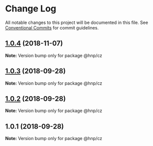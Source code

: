 # Change Log

All notable changes to this project will be documented in this file.
See [Conventional Commits](https://conventionalcommits.org) for commit guidelines.

## [1.0.4](https://github.com/MechanicalHuman/hnp-utilities/compare/@hnp/cz@1.0.3...@hnp/cz@1.0.4) (2018-11-07)

**Note:** Version bump only for package @hnp/cz

<a name="1.0.3"></a>

## [1.0.3](https://github.com/MechanicalHuman/hnp-utilities/compare/@hnp/cz@1.0.2...@hnp/cz@1.0.3) (2018-09-28)

**Note:** Version bump only for package @hnp/cz

<a name="1.0.2"></a>

## [1.0.2](https://github.com/MechanicalHuman/hnp-utilities/compare/@hnp/cz@1.0.1...@hnp/cz@1.0.2) (2018-09-28)

**Note:** Version bump only for package @hnp/cz

<a name="1.0.1"></a>

## 1.0.1 (2018-09-28)

**Note:** Version bump only for package @hnp/cz
